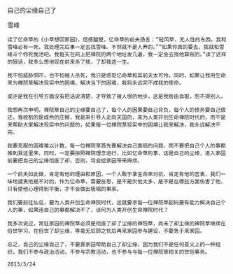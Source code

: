 自己的尘缘自己了

雪峰


    读了亿命草的《小草想回家园》，倍感酸楚，亿命草的前夫扬言：“轻风草，无人性的东西。我和雪峰必有一死，我处理完后事一定去找雪峰。不然就不是人养的。”“如果你真的要去，我就和雪峰斗个你死我活吧。我每天在网上把禅院的两个地址发几遍，我一定会去找他算账的。”读了这样的狠话，我多么想他现在前来杀了我，了却我这一生。

    我不怕威胁恫吓，也不怕被人杀死，我只是感觉亿命草和其前夫太可怜，同时，如果让我用生命来为禅院草解决现实中的困境，解决当下的困难，我将永远完不成我的使命。

    或许是我在引导方面没有把话说清楚，才导致了被人恨的地步，这是我咎由自取，怨不得别人。

    我想再次申明，禅院草自己的尘缘要自己了，每个人的因果要自己背负，每个人的债务要自己偿还，我收割的是成熟的庄稼，我是来引导人走向天国的，来为人类开创生命禅院时代的，而不是来帮助大家解决现实中的问题的，如果每一位禅院草现实中的困境让我来解决，我永远解决不完。

    我要克服的困难难以计数，每一位禅院草首先要解决自己面临的问题，而不要把自己个人的事都推到我这里来，同时，一定要按照禅院理念进行，比如亿命草的事，这是自己的尘缘，进入家园前要把自己的尘缘彻底了却，否则，将会给家园带来麻烦。

    一个前夫如此做，肯定有他的理由和原因，一个人敢于拿生命来对抗，肯定有他的苦衷，我们一味地谴责他是不对的，作为亿命草，需要反思，是不是欠他太多，是不是在哪些方面伤害了他，只有使他心理得到平衡，才不会做出极端的事来。

    我们要前往仙岛，要为人类开创生命禅院时代，这就要求每一位禅院草起码要有能力解决自己个人的事，如果连自己的事都解决不了，谈何为人类开创生命禅院时代？

    我多次说过，常驻家园的禅院草必须是彻底了却了尘缘的禅院草，尚未了却尘缘的禅院草继续在俗世学习，在俗世了却尘缘，等毫无后顾之忧后再来家园参与建设，不要急于来家园。

    总之，自己的尘缘自己了，不要靠家园帮助自己了却尘缘，因为我们不是任何意义上的一种组织，我们不参与政治活动，不参与宗教活动，也不参与与每一位禅院草相关的世俗事务。

    2013/3/24



